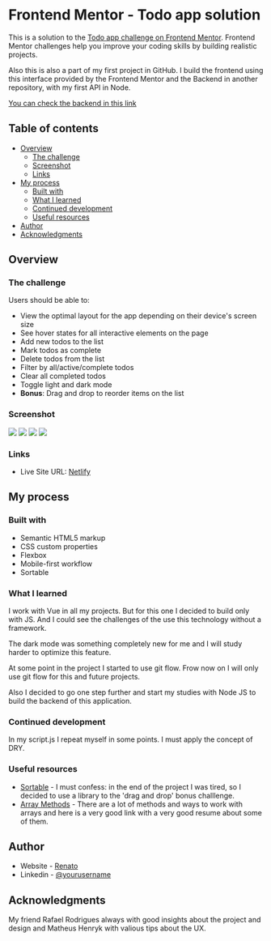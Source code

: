 # Frontend Mentor - Todo app solution

This is a solution to the [Todo app challenge on Frontend Mentor](https://www.frontendmentor.io/challenges/todo-app-Su1_KokOW). Frontend Mentor challenges help you improve your coding skills by building realistic projects. 
  
Also this is also a part of my first project in GitHub. I build the frontend using this interface provided by the Frontend Mentor and the Backend in another repository, with my first API in Node.  

[You can check the backend in this link](https://github.com/renatoalmeida49/todo-api)

## Table of contents

- [Overview](#overview)
  - [The challenge](#the-challenge)
  - [Screenshot](#screenshot)
  - [Links](#links)
- [My process](#my-process)
  - [Built with](#built-with)
  - [What I learned](#what-i-learned)
  - [Continued development](#continued-development)
  - [Useful resources](#useful-resources)
- [Author](#author)
- [Acknowledgments](#acknowledgments)

## Overview

### The challenge

Users should be able to:

- View the optimal layout for the app depending on their device's screen size
- See hover states for all interactive elements on the page
- Add new todos to the list
- Mark todos as complete
- Delete todos from the list
- Filter by all/active/complete todos
- Clear all completed todos
- Toggle light and dark mode
- **Bonus**: Drag and drop to reorder items on the list

### Screenshot

![](./assets/screenshots/desktop-light.png)
![](./assets/screenshots/desktop-dark.png)
![](./assets/screenshots/mobile-light.png)
![](./assets/screenshots/mobile-dark.png)

### Links

- Live Site URL: [Netlify](https://blissful-colden-6de82d.netlify.app/)

## My process

### Built with

- Semantic HTML5 markup
- CSS custom properties
- Flexbox
- Mobile-first workflow
- Sortable

### What I learned

I work with Vue in all my projects. But for this one I decided to build only with JS. And I could see the challenges of the use this technology without a framework.  
  
The dark mode was something completely new for me and I will study harder to optimize this feature.

At some point in the project I started to use git flow. Frow now on I will only use git flow for this and future projects.

Also I decided to go one step further and start my studies with Node JS to build the backend of this application.

### Continued development

In my script.js I repeat myself in some points. I must apply the concept of DRY.

### Useful resources

- [Sortable](https://cdnjs.com/libraries/Sortable) - I must confess: in the end of the project I was tired, so I decided to use a library to the 'drag and drop' bonus challlenge.
- [Array Methods](https://www.freecodecamp.org/news/the-javascript-array-handbook/) - There are a lot of methods and ways to work with arrays and here is a very good link with a very good resume about some of them.

## Author

- Website - [Renato](https://www.renatonovaes.dev)
- Linkedin - [@yourusername](https://www.linkedin.com.br/in/renatonovaes49)

## Acknowledgments

My friend Rafael Rodrigues always with good insights about the project and design and Matheus Henryk with valious tips about the UX.
